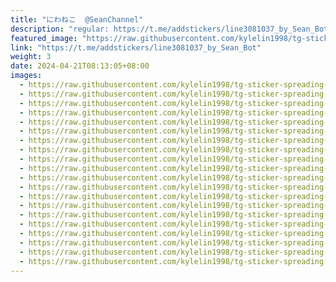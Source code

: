 ```yaml
---
title: "にわねこ  @SeanChannel"
description: "regular: https://t.me/addstickers/line3081037_by_Sean_Bot"
featured_image: "https://raw.githubusercontent.com/kylelin1998/tg-sticker-spreading-worldwide-images/main/img/f754b9f3-ec24-4079-82f2-6ddfe323d7ea.jpg"
link: "https://t.me/addstickers/line3081037_by_Sean_Bot"
weight: 3
date: 2024-04-21T08:13:05+08:00
images:
  - https://raw.githubusercontent.com/kylelin1998/tg-sticker-spreading-worldwide-images/main/img/f754b9f3-ec24-4079-82f2-6ddfe323d7ea.jpg
  - https://raw.githubusercontent.com/kylelin1998/tg-sticker-spreading-worldwide-images/main/img/28c8617c-8ab1-4248-844f-8be763d498e8.jpg
  - https://raw.githubusercontent.com/kylelin1998/tg-sticker-spreading-worldwide-images/main/img/a038b776-780f-4803-9eef-1db1b8607dc2.jpg
  - https://raw.githubusercontent.com/kylelin1998/tg-sticker-spreading-worldwide-images/main/img/f76e0701-09b8-4a62-bf2c-356f3771d52b.jpg
  - https://raw.githubusercontent.com/kylelin1998/tg-sticker-spreading-worldwide-images/main/img/ab4c23eb-68c3-4654-a3ff-964e6baf1cf0.jpg
  - https://raw.githubusercontent.com/kylelin1998/tg-sticker-spreading-worldwide-images/main/img/2ffa4afa-8a34-4f3e-919f-e4cdc8e27689.jpg
  - https://raw.githubusercontent.com/kylelin1998/tg-sticker-spreading-worldwide-images/main/img/5ff48999-d184-4981-a4dc-3e36a64102d7.jpg
  - https://raw.githubusercontent.com/kylelin1998/tg-sticker-spreading-worldwide-images/main/img/b35bd1d4-d7ab-492f-992d-bc2d3a3a5f61.jpg
  - https://raw.githubusercontent.com/kylelin1998/tg-sticker-spreading-worldwide-images/main/img/7955244e-a0d9-46ef-ae3c-5fefddbc09d9.jpg
  - https://raw.githubusercontent.com/kylelin1998/tg-sticker-spreading-worldwide-images/main/img/adfa1380-8bd3-4efb-86a8-a4740fa79f5d.jpg
  - https://raw.githubusercontent.com/kylelin1998/tg-sticker-spreading-worldwide-images/main/img/72e1e9d8-caf5-4372-b0af-b000c2e010f1.jpg
  - https://raw.githubusercontent.com/kylelin1998/tg-sticker-spreading-worldwide-images/main/img/fa936bb8-698c-4146-8d87-d114973e84b3.jpg
  - https://raw.githubusercontent.com/kylelin1998/tg-sticker-spreading-worldwide-images/main/img/c1bf9ba1-02f7-4558-aa64-9ce0aaecf398.jpg
  - https://raw.githubusercontent.com/kylelin1998/tg-sticker-spreading-worldwide-images/main/img/fd53f5d5-1285-43d4-98ed-1051f69b6270.jpg
  - https://raw.githubusercontent.com/kylelin1998/tg-sticker-spreading-worldwide-images/main/img/1af523c9-64c1-4070-8629-1c7a7a37d3c3.jpg
  - https://raw.githubusercontent.com/kylelin1998/tg-sticker-spreading-worldwide-images/main/img/09cde2d2-601d-4c8f-b8b2-fd52d04877cd.jpg
  - https://raw.githubusercontent.com/kylelin1998/tg-sticker-spreading-worldwide-images/main/img/799faabb-56a3-45a6-ae9e-e8f3e909832a.jpg
  - https://raw.githubusercontent.com/kylelin1998/tg-sticker-spreading-worldwide-images/main/img/bfa193ac-4b7c-4eb0-b03e-b0036946480f.jpg
  - https://raw.githubusercontent.com/kylelin1998/tg-sticker-spreading-worldwide-images/main/img/a3d64266-00f8-45fe-87f6-02aaeb3ab6f8.jpg
  - https://raw.githubusercontent.com/kylelin1998/tg-sticker-spreading-worldwide-images/main/img/b75ec12c-ec58-4a5e-b5c8-0cae840173bd.jpg
---
```

